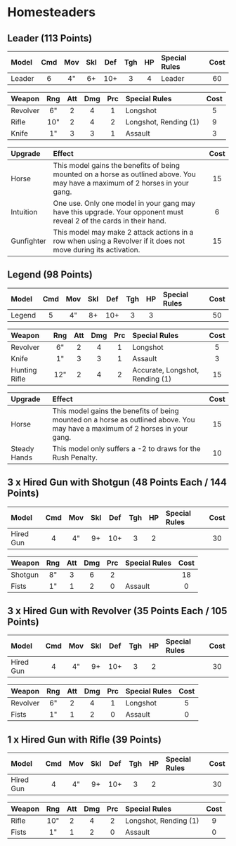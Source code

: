 # Homesteaders

## Leader (113 Points)

| Model      | Cmd | Mov | Skl | Def | Tgh | HP  | Special Rules      | Cost |
| :--------- | :-: | :-: | :-: | :-: | :-: | :-: | :----------------- | :--: |
| Leader     |  6  |  4" |  6+ | 10+ |  3  |  4  | Leader             | 60   |

| Weapon            | Rng | Att | Dmg | Prc | Special Rules                    | Cost |
| :---------------- | :-: | :-: | :-: | :-: | :------------------------------- | :--: |
| Revolver          | 6"  |  2  |  4  |  1  | Longshot                         | 5    |
| Rifle             | 10" |  2  |  4  |  2  | Longshot, Rending (1)            | 9    |
| Knife             | 1"  |  3  |  3  |  1  | Assault                          | 3    |

| Upgrade | Effect | Cost |
| :------ | :----- | :--: |
| Horse | This model gains the benefits of being mounted on a horse as outlined above. You may have a maximum of 2 horses in your gang. | 15 |
| Intuition | One use. Only one model in your gang may have this upgrade. Your opponent must reveal 2 of the cards in their hand. | 6 |
| Gunfighter | This model may make 2 attack actions in a row when using a Revolver if it does not move during its activation. | 15 |

## Legend (98 Points)

| Model      | Cmd | Mov | Skl | Def | Tgh | HP  | Special Rules      | Cost |
| :--------- | :-: | :-: | :-: | :-: | :-: | :-: | :----------------- | :--: |
| Legend     |  5  |  4" |  8+ | 10+ |  3  |  3  |                    | 50   |

| Weapon            | Rng | Att | Dmg | Prc | Special Rules                    | Cost |
| :---------------- | :-: | :-: | :-: | :-: | :------------------------------- | :--: |
| Revolver          | 6"  |  2  |  4  |  1  | Longshot                         | 5    |
| Knife             | 1"  |  3  |  3  |  1  | Assault                          | 3    |
| Hunting Rifle     | 12" |  2  |  4  |  2  | Accurate, Longshot, Rending (1)  | 15   |

| Upgrade | Effect | Cost |
| :------ | :----- | :--: |
| Horse | This model gains the benefits of being mounted on a horse as outlined above. You may have a maximum of 2 horses in your gang. | 15 |
| Steady Hands | This model only suffers a -2 to draws for the Rush Penalty. | 10 |

## 3 x Hired Gun with Shotgun (48 Points Each / 144 Points)

| Model      | Cmd | Mov | Skl | Def | Tgh | HP  | Special Rules      | Cost |
| :--------- | :-: | :-: | :-: | :-: | :-: | :-: | :----------------- | :--: |
| Hired Gun  |  4  |  4" |  9+ | 10+ |  3  |  2  |                    | 30   |

| Weapon            | Rng | Att | Dmg | Prc | Special Rules                    | Cost |
| :---------------- | :-: | :-: | :-: | :-: | :------------------------------- | :--: |
| Shotgun           | 8"  |  3  |  6  |  2  |                                  | 18   |
| Fists             | 1"  |  1  |  2  |  0  | Assault                          | 0    |

## 3 x Hired Gun with Revolver (35 Points Each / 105 Points)

| Model      | Cmd | Mov | Skl | Def | Tgh | HP  | Special Rules      | Cost |
| :--------- | :-: | :-: | :-: | :-: | :-: | :-: | :----------------- | :--: |
| Hired Gun  |  4  |  4" |  9+ | 10+ |  3  |  2  |                    | 30   |

| Weapon            | Rng | Att | Dmg | Prc | Special Rules                    | Cost |
| :---------------- | :-: | :-: | :-: | :-: | :------------------------------- | :--: |
| Revolver          | 6"  |  2  |  4  |  1  | Longshot                         | 5    |
| Fists             | 1"  |  1  |  2  |  0  | Assault                          | 0    |

## 1 x Hired Gun with Rifle (39 Points)

| Model      | Cmd | Mov | Skl | Def | Tgh | HP  | Special Rules      | Cost |
| :--------- | :-: | :-: | :-: | :-: | :-: | :-: | :----------------- | :--: |
| Hired Gun  |  4  |  4" |  9+ | 10+ |  3  |  2  |                    | 30   |

| Weapon            | Rng | Att | Dmg | Prc | Special Rules                    | Cost |
| :---------------- | :-: | :-: | :-: | :-: | :------------------------------- | :--: |
| Rifle             | 10" |  2  |  4  |  2  | Longshot, Rending (1)            | 9    |
| Fists             | 1"  |  1  |  2  |  0  | Assault                          | 0    |
